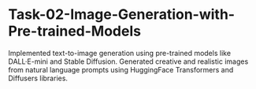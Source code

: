 # Task-02-Image-Generation-with-Pre-trained-Models
Implemented text-to-image generation using pre-trained models like DALL·E-mini and Stable Diffusion. Generated creative and realistic images from natural language prompts using HuggingFace Transformers and Diffusers libraries.

